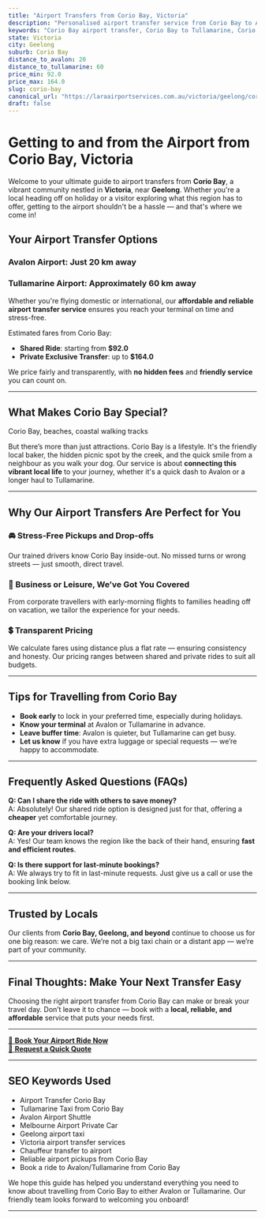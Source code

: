 ```yaml
---
title: "Airport Transfers from Corio Bay, Victoria"
description: "Personalised airport transfer service from Corio Bay to Avalon and Tullamarine airports. Enjoy a smooth, affordable ride with us!"
keywords: "Corio Bay airport transfer, Corio Bay to Tullamarine, Corio Bay to Avalon, airport taxi Corio Bay, private airport transfer Corio Bay, shared ride Corio Bay, Corio Bay transfers, airport shuttle Corio Bay, book Corio Bay airport taxi, affordable Corio Bay airport transfer, Corio Bay airport transfer service, airport transfer Geelong, airport transfer Melbourne, Melbourne airport taxi, airport transfers Victoria, Tullamarine airport shuttle, Avalon airport transfers, Melbourne private transfer, airport transport services Melbourne"
state: Victoria
city: Geelong
suburb: Corio Bay
distance_to_avalon: 20
distance_to_tullamarine: 60
price_min: 92.0
price_max: 164.0
slug: corio-bay
canonical_url: "https://laraairportservices.com.au/victoria/geelong/corio-bay/"
draft: false
---
```


# Getting to and from the Airport from Corio Bay, Victoria

Welcome to your ultimate guide to airport transfers from **Corio Bay**, a vibrant community nestled in **Victoria**, near **Geelong**. Whether you're a local heading off on holiday or a visitor exploring what this region has to offer, getting to the airport shouldn't be a hassle — and that's where we come in!

## Your Airport Transfer Options

### Avalon Airport: Just 20 km away  
### Tullamarine Airport: Approximately 60 km away

Whether you're flying domestic or international, our **affordable and reliable airport transfer service** ensures you reach your terminal on time and stress-free.

Estimated fares from Corio Bay:
- **Shared Ride**: starting from **$92.0**
- **Private Exclusive Transfer**: up to **$164.0**

We price fairly and transparently, with **no hidden fees** and **friendly service** you can count on.

---

## What Makes Corio Bay Special?

Corio Bay, beaches, coastal walking tracks

But there’s more than just attractions. Corio Bay is a lifestyle. It's the friendly local baker, the hidden picnic spot by the creek, and the quick smile from a neighbour as you walk your dog. Our service is about **connecting this vibrant local life** to your journey, whether it's a quick dash to Avalon or a longer haul to Tullamarine.

---

## Why Our Airport Transfers Are Perfect for You

### 🚘 Stress-Free Pickups and Drop-offs
Our trained drivers know Corio Bay inside-out. No missed turns or wrong streets — just smooth, direct travel.

### 💼 Business or Leisure, We’ve Got You Covered
From corporate travellers with early-morning flights to families heading off on vacation, we tailor the experience for your needs.

### 💲 Transparent Pricing
We calculate fares using distance plus a flat rate — ensuring consistency and honesty. Our pricing ranges between shared and private rides to suit all budgets.

---

## Tips for Travelling from Corio Bay

- **Book early** to lock in your preferred time, especially during holidays.
- **Know your terminal** at Avalon or Tullamarine in advance.
- **Leave buffer time**: Avalon is quieter, but Tullamarine can get busy.
- **Let us know** if you have extra luggage or special requests — we’re happy to accommodate.

---

## Frequently Asked Questions (FAQs)

**Q: Can I share the ride with others to save money?**  
A: Absolutely! Our shared ride option is designed just for that, offering a **cheaper** yet comfortable journey.

**Q: Are your drivers local?**  
A: Yes! Our team knows the region like the back of their hand, ensuring **fast and efficient routes**.

**Q: Is there support for last-minute bookings?**  
A: We always try to fit in last-minute requests. Just give us a call or use the booking link below.

---

## Trusted by Locals

Our clients from **Corio Bay, Geelong, and beyond** continue to choose us for one big reason: we care. We’re not a big taxi chain or a distant app — we’re part of your community.

---

## Final Thoughts: Make Your Next Transfer Easy

Choosing the right airport transfer from Corio Bay can make or break your travel day. Don’t leave it to chance — book with a **local, reliable, and affordable** service that puts your needs first.

---

[📅 **Book Your Airport Ride Now**](https://laraairportservices.square.site/s/appointments)  
[📧 **Request a Quick Quote**](https://laraairportservices.square.site/contact-us)

---

## SEO Keywords Used
- Airport Transfer Corio Bay
- Tullamarine Taxi from Corio Bay
- Avalon Airport Shuttle
- Melbourne Airport Private Car
- Geelong airport taxi
- Victoria airport transfer services
- Chauffeur transfer to airport
- Reliable airport pickups from Corio Bay
- Book a ride to Avalon/Tullamarine from Corio Bay

We hope this guide has helped you understand everything you need to know about travelling from Corio Bay to either Avalon or Tullamarine. Our friendly team looks forward to welcoming you onboard!

---
